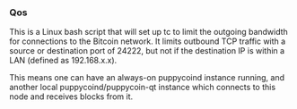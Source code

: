 ### Qos ###

This is a Linux bash script that will set up tc to limit the outgoing bandwidth for connections to the Bitcoin network. It limits outbound TCP traffic with a source or destination port of 24222, but not if the destination IP is within a LAN (defined as 192.168.x.x).

This means one can have an always-on puppycoind instance running, and another local puppycoind/puppycoin-qt instance which connects to this node and receives blocks from it.
